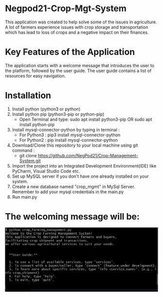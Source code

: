 # Negpod21-Crop-Mgt-System

This application was created to help solve some of the issues in agriculture. A lot of farmers experience issues with crop storage and transportation which has lead to loss of crops and a negative impact on their finances.

# Key Features of the Application
The application starts with a welcome message that introduces the user to the platform, followed by the user guide.
The user guide contains a list of resources for easy navigation.

# Installation

1. Install python (python3 or python)
2. Install python pip (python3-pip or python-pip) 
   - Open Terminal and type:  sudo apt install python3-pip    OR     sudo apt install python-pip
3. Install mysql-connector-python by typing in terminal :    
   - For Python3 :      pip3 install mysql-connector-python      
   - For Python2 :       pip install mysql-connector-python       
4. Download/Clone this repository to your local machine using git command :  
   - git clone https://github.com/NegPod21/Crop-Management-System.git 
5. Import the project into an Integrated Development Environment(IDE) like PyCharm, Visual Studio Code etc.
6. Set up MySQL server if you don't have one already installed on your system. 
7. Create a new database named "crop_mgmt" in MySql Server. Remember to add your mysql credentials in the main.py 
8. Run main.py 
# The welcoming message will be:  

![Start of The Application](images/image.png)
